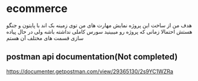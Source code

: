 # ecommerce

هدف من از ساخت این پروژه نمایش مهارت های من توی زمینه بک اند با پایتون و جنگو هستش احتمالا زمانی که پروژه رو میبینید سورس کاملی نداشته باشه ولی در حال پیاده سازی قسمت های مختلف آن هستم

## postman api documentation(Not completed)
https://documenter.getpostman.com/view/29365130/2s9YC1WZRa

